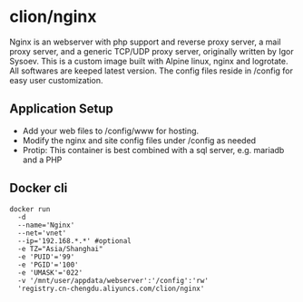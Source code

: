 # clion/nginx
Nginx is an webserver with php support and reverse proxy server, a mail proxy server, and a generic TCP/UDP proxy server, originally written by Igor Sysoev. This is a custom image built with Alpine linux, nginx and logrotate. All softwares are keeped latest version. The config files reside in /config for easy user customization.

## Application Setup
* Add your web files to /config/www for hosting.
* Modify the nginx and site config files under /config as needed
* Protip: This container is best combined with a sql server, e.g. mariadb and a PHP

## Docker cli
```
docker run
  -d
  --name='Nginx'
  --net='vnet'
  --ip='192.168.*.*' #optional
  -e TZ="Asia/Shanghai"
  -e 'PUID'='99'
  -e 'PGID'='100'
  -e 'UMASK'='022'
  -v '/mnt/user/appdata/webserver':'/config':'rw'
  'registry.cn-chengdu.aliyuncs.com/clion/nginx'
```
